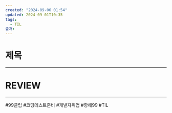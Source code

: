 ```yaml
---
created: "2024-09-06 01:54"
updated: 2024-09-01T10:35
tags:
  - TIL
출처: 
---
```

# 제목


---
# REVIEW


---
 #99클럽 #코딩테스트준비 #개발자취업 #항해99 #TIL